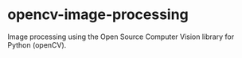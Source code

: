 # opencv-image-processing

Image processing using the Open Source Computer Vision library for Python (openCV).
